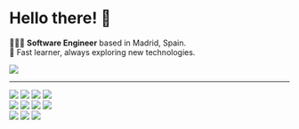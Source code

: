# Hello there! 👋

🧑🏻‍💻 **Software Engineer** based in Madrid, Spain. <br>
🔎 Fast learner, always exploring new technologies. <br>

<a href="https://www.linkedin.com/in/nicolas-linares-la-barba/" >
    <img src="https://img.shields.io/badge/LinkedIn-0077B5?style=flat&logo=linkedin&logoColor=white" />
</a>


---

<section>
    <img src="https://img.shields.io/badge/html5-%23E34F26.svg?style=flat&logo=html5&logoColor=white" />
    <img src="https://img.shields.io/badge/css3-%231572B6.svg?style=flat&logo=css3&logoColor=white" />
    <img src="https://img.shields.io/badge/JavaScript-323330?style=flat&logo=javascript&logoColor=F7DF1E"/>
    <img src="https://img.shields.io/badge/typescript-%23007ACC.svg?style=flat&logo=typescript&logoColor=white" />
    <br>
    <img src="https://img.shields.io/badge/.NET-5C2D91?style=flat&logo=.net&logoColor=white" />
    <img src="https://img.shields.io/badge/react-%2320232a.svg?style=flat&logo=react&logoColor=%2361DAFB" />
    <img src="https://img.shields.io/badge/node.js-6DA55F?style=flat&logo=node.js&logoColor=white" />
    <img src="https://img.shields.io/badge/express.js-%23404d59.svg?style=flat&logo=express&logoColor=%2361DAFB" />
    <br>
    <img src="https://img.shields.io/badge/jira-%230A0FFF.svg?style=flat&logo=jira&logoColor=white"/>
    <img src="https://img.shields.io/badge/-Slack-E01563?style=flat&logo=Slack&logoColor=white"/>
    <img src="https://img.shields.io/badge/-Notion-000000?style=flat&logo=Notion&logoColor=white"/>
</section>

